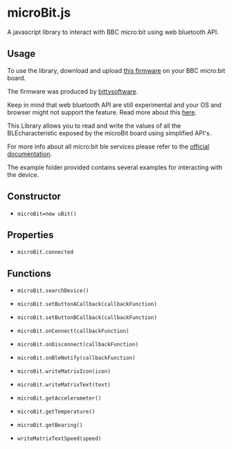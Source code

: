 # microBit.js
A javascript library to interact with BBC micro:bit using web bluetooth API.

## Usage

To use the library, download and upload [this firmware](https://drive.google.com/uc?id=0B2Ud_NaMFsQSdm1BMVMtN3F4a3c&export=download) on your BBC micro:bit board.

The firmware was produced by [bittysoftware](http://www.bittysoftware.com/downloads.html).

Keep in mind that web bluetooth API are still experimental and your OS and browser might not support the feature. Read more about this [here](https://developers.google.com/web/updates/2015/07/interact-with-ble-devices-on-the-web).

This Library allows you to read and write the values of all the BLEcharacteristic exposed by the microBit board using simplified API's.

For more info about all micro:bit ble services please refer to the [official documentation](https://lancaster-university.github.io/microbit-docs/ble/profile/).

The example folder provided contains several examples for interacting with the device.

## Constructor

- `microBit=new uBit()`

## Properties

- `microBit.connected`

## Functions


- `microBit.searchDevice()`

- `microBit.setButtonACallback(callbackFunction)`

- `microBit.setButtonBCallback(callbackFunction)`

- `microBit.onConnect(callbackFunction)`

- `microBit.onDisconnect(callbackFunction)`

- `microBit.onBleNotify(callbackFunction)`

- `microBit.writeMatrixIcon(icon)`

- `microBit.writeMatrixText(text)`

- `microBit.getAccelerometer()`

- `microBit.getTemperature()`

- `microBit.getBearing()`

- `writeMatrixTextSpeed(speed)`
